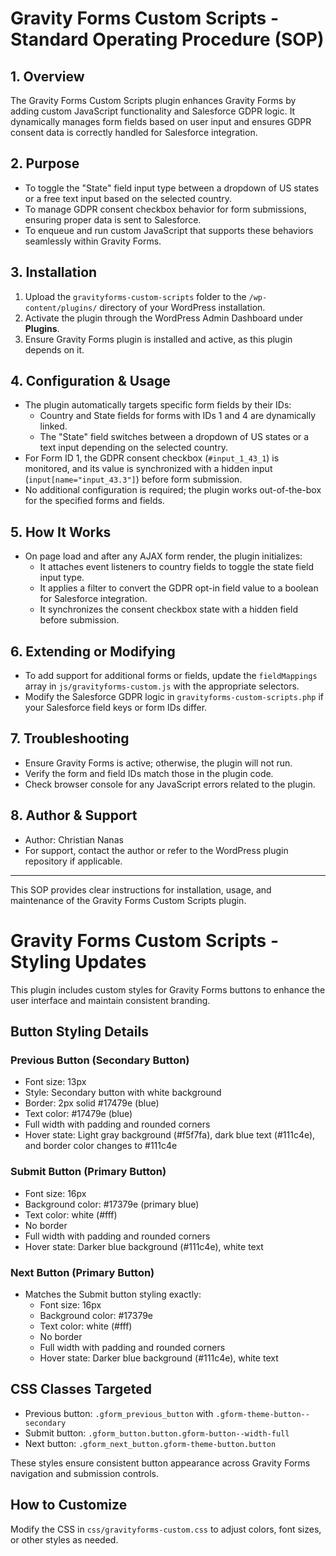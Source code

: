 # Gravity Forms Custom Scripts - Standard Operating Procedure (SOP)

## 1. Overview
The Gravity Forms Custom Scripts plugin enhances Gravity Forms by adding custom JavaScript functionality and Salesforce GDPR logic. It dynamically manages form fields based on user input and ensures GDPR consent data is correctly handled for Salesforce integration.

## 2. Purpose
- To toggle the "State" field input type between a dropdown of US states or a free text input based on the selected country.
- To manage GDPR consent checkbox behavior for form submissions, ensuring proper data is sent to Salesforce.
- To enqueue and run custom JavaScript that supports these behaviors seamlessly within Gravity Forms.

## 3. Installation
1. Upload the `gravityforms-custom-scripts` folder to the `/wp-content/plugins/` directory of your WordPress installation.
2. Activate the plugin through the WordPress Admin Dashboard under **Plugins**.
3. Ensure Gravity Forms plugin is installed and active, as this plugin depends on it.

## 4. Configuration & Usage
- The plugin automatically targets specific form fields by their IDs:
  - Country and State fields for forms with IDs 1 and 4 are dynamically linked.
  - The "State" field switches between a dropdown of US states or a text input depending on the selected country.
- For Form ID 1, the GDPR consent checkbox (`#input_1_43_1`) is monitored, and its value is synchronized with a hidden input (`input[name="input_43.3"]`) before form submission.
- No additional configuration is required; the plugin works out-of-the-box for the specified forms and fields.

## 5. How It Works
- On page load and after any AJAX form render, the plugin initializes:
  - It attaches event listeners to country fields to toggle the state field input type.
  - It applies a filter to convert the GDPR opt-in field value to a boolean for Salesforce integration.
  - It synchronizes the consent checkbox state with a hidden field before submission.

## 6. Extending or Modifying
- To add support for additional forms or fields, update the `fieldMappings` array in `js/gravityforms-custom.js` with the appropriate selectors.
- Modify the Salesforce GDPR logic in `gravityforms-custom-scripts.php` if your Salesforce field keys or form IDs differ.

## 7. Troubleshooting
- Ensure Gravity Forms is active; otherwise, the plugin will not run.
- Verify the form and field IDs match those in the plugin code.
- Check browser console for any JavaScript errors related to the plugin.

## 8. Author & Support
- Author: Christian Nanas
- For support, contact the author or refer to the WordPress plugin repository if applicable.

---

This SOP provides clear instructions for installation, usage, and maintenance of the Gravity Forms Custom Scripts plugin.
# Gravity Forms Custom Scripts - Styling Updates

This plugin includes custom styles for Gravity Forms buttons to enhance the user interface and maintain consistent branding.

## Button Styling Details

### Previous Button (Secondary Button)
- Font size: 13px
- Style: Secondary button with white background
- Border: 2px solid #17479e (blue)
- Text color: #17479e (blue)
- Full width with padding and rounded corners
- Hover state: Light gray background (#f5f7fa), dark blue text (#111c4e), and border color changes to #111c4e

### Submit Button (Primary Button)
- Font size: 16px
- Background color: #17379e (primary blue)
- Text color: white (#fff)
- No border
- Full width with padding and rounded corners
- Hover state: Darker blue background (#111c4e), white text

### Next Button (Primary Button)
- Matches the Submit button styling exactly:
  - Font size: 16px
  - Background color: #17379e
  - Text color: white (#fff)
  - No border
  - Full width with padding and rounded corners
  - Hover state: Darker blue background (#111c4e), white text

## CSS Classes Targeted
- Previous button: `.gform_previous_button` with `.gform-theme-button--secondary`
- Submit button: `.gform_button.button.gform-button--width-full`
- Next button: `.gform_next_button.gform-theme-button.button`

These styles ensure consistent button appearance across Gravity Forms navigation and submission controls.

## How to Customize
Modify the CSS in `css/gravityforms-custom.css` to adjust colors, font sizes, or other styles as needed.